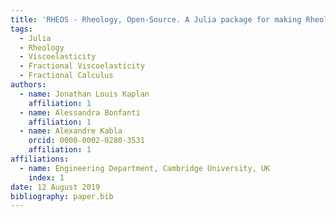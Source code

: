 ```yaml
---
title: 'RHEOS - Rheology, Open-Source. A Julia package for making Rheology more accessible.'
tags:
  - Julia
  - Rheology
  - Viscoelasticity
  - Fractional Viscoelasticity
  - Fractional Calculus 
authors:
  - name: Jonathan Louis Kaplan
    affiliation: 1
  - name: Alessandra Bonfanti
    affiliation: 1
  - name: Alexandre Kabla
    orcid: 0000-0002-0280-3531
    affiliation: 1
affiliations:
  - name: Engineering Department, Cambridge University, UK
    index: 1
date: 12 August 2019
bibliography: paper.bib
---
```



